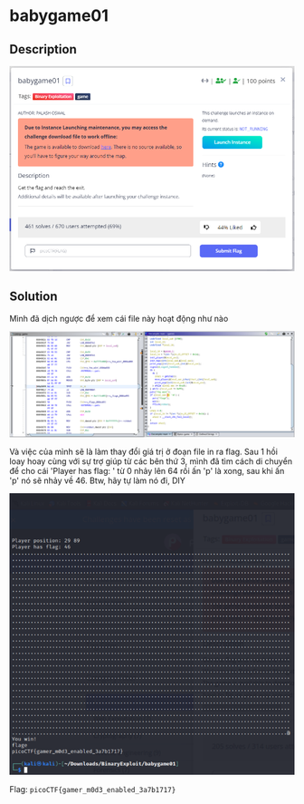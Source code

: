 # **babygame01**

## **Description**

![description](/2023/picoctf2023/binary_exploitation/babygame01/images/description.png)

## **Solution**

Mình đã dịch ngược để xem cái file này hoạt động như nào

![decompile](/2023/picoctf2023/binary_exploitation/babygame01/images/decompile.png)

Và việc của mình sẽ là làm thay đổi giá trị ở đoạn file in ra flag. Sau 1 hồi loay hoay cùng với sự trợ giúp từ các bên thứ 3, mình đã tìm cách di chuyển để cho cái 'Player has flag: ' từ 0 nhảy lên 64 rồi ấn 'p' là xong, sau khi ấn 'p' nó sẽ nhảy về 46. Btw, hãy tự làm nó đi, DIY

![solved](/2023/picoctf2023/binary_exploitation/babygame01/images/solved.png)

Flag: `picoCTF{gamer_m0d3_enabled_3a7b1717}`
